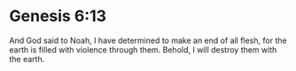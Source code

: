 # Genesis 6:13

And God said to Noah, I have determined to make an end of all flesh, for the earth is filled with violence through them. Behold, I will destroy them with the earth.
